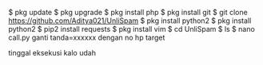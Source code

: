 

$ pkg update
$ pkg upgrade
$ pkg install php
$ pkg install git
$ git clone https://github.com/Aditya021/UnliSpam
$ pkg install python2
$ pkg install python2
$ pip2 install requests
$ pkg install vim
$ cd UnliSpam
$ ls
$ nano call.py
ganti tanda=xxxxxx dengan no hp target

tinggal eksekusi kalo udah
